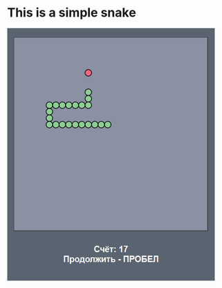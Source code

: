 # This is a simple snake

![Image Link](https://github.com/LLIEPJIOK/Snake/blob/master/images/Snake.png)
